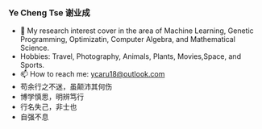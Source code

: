 ### Ye Cheng Tse 谢业成

- 🔭 My research interest cover in the area of Machine Learning, Genetic Programming, Optimizatin, Computer Algebra, and Mathematical Science.
- Hobbies: Travel, Photography, Animals, Plants, Movies,Space, and Sports.
- 📫 How to reach me: ycaru18@outlook.com
- 苟余行之不迷，虽颠沛其何伤
- 博学慎思，明辨笃行
- 行名失己，非士也
- 自强不息
  
  

